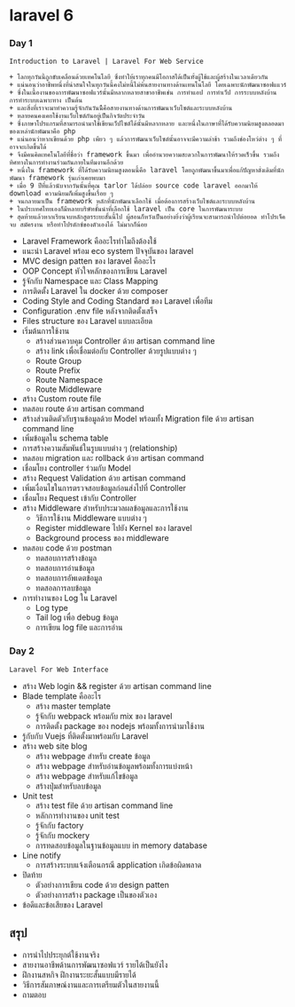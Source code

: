# laravel 6
### Day 1 
``Introduction to Laravel | Laravel For Web Service`` 

    + โลกทุกวันนี้ถูกขับเคลื่อนด้วยเทคโนโลยี ซึ่งทำให้เราทุกคนมีโอกาสได้เป็นทั้งผู้ใช้และผู้สร้างในเวลาเดียวกัน 
    + แน่นอนว่าอาชีพหนึ่งที่น่าสนใจในทุกวันนี้คงไม่หนี้ไม่พ้นสายงานทางด้านเทนโนโลยี โดยเฉพาะนักพัฒนาซอฟแแวร์ 
    + ซึ่งในเนื้องานของการพัฒนาซอฟแวร์นั้นมีหลากหลายสาขาอาชีพเช่น การทำแอป การทำเว็ป การระบบหลังบ้าน การทำระบบเฉพาะทาง เป็นต้น 
    + และสิ่งที่เราจะมาทำความรู้จักกันวันนีืคือสายงานทางด้านการพัฒนาเว็บไซต์และระบบหลังบ้าน  
    + หลายคนคงเคยใช้งานเว็บไซต์กันอยู่เป็นกิจวัตประจำวัน 
    + ซึ่งภาษาโปรแกรมที่สามารถนำมาใช้เขียนเว็ปไซต์ได้นั้นมีหลากหลาย และหนึ่งในภาษาที่ได้รับความนิยมสูงตลอดมาของเหล่านักพัฒนาคือ php 
    + แน่นอนว่าหากเขียนด้วย php เพียว ๆ แล้วการพัฒนาเว็บไซต์นั้นอาจจะมีความล่าช้า รวมถึงช่องโหว่ต่าง ๆ ที่อาจจะเกิดขึ้นได้ 
    + จึงมีคนคิดเทคโนโลยีที่ชื่อว่า framework ขึ้นมา เพื่ออำนวยความสะดวกในการพัฒนาให้รวดเร็วขึ้น รวมถึงทิศทางในการทำงานร่วมกันภายในทีมงานอีกด้วย 
    + หนึ่งใน framework ที่ได้รับความนิยมสูงตอนนี้คือ laravel โดยถูกพัฒนาขึ้นมาเพื่อแก้ปัญหาดั่งเดิมที่นักพัฒนา framework รุ่นเก่าเคยพบมา 
    + เมื่อ 9 ปีที่แล้วนับจากวันนั้นที่คุณ tarlor ได้ปล่อย source code laravel ออกมาให้ download ความนิยมก็เพิ่มสูงขึ้นเรื่อย ๆ
    + จนกลายมาเป็น framework หลักที่นักพัฒนาเลือกใช้ เมื่อต้องการสร้างเว็บไซต์และระบบหลังบ้าน
    + ในประเทศไทยเองก็มีหลายบริษัทชั้นนำที่เลือกใช้ laravel เป็น core ในการพัฒนาระบบ 
    + สุดท้ายแล้วหากเรียนจบหลักสูตรระยะสั้นนี้ไป ผู้สอนก็หวังเป็นอย่างยิ่งว่าผู้เรียนจะสามารถนำไปต่อยอด ทำโปรเจ็คจบ สมัครงาน หรือทำโปรดักซ์ของตัวเองได้ ไม่มากก็น้อย

- Laravel Framework คืออะไรทำไมถึงต้องใช้ 
- แนะนำ Laravel พร้อม eco system ปัจจุบันของ laravel
- MVC design patten ของ laravel คืออะไร
- OOP Concept หัวใจหลักของการเขียน Laravel 
- รู้จักกับ Namespace และ Class Mapping 
- การติดตั้ง Laravel ใน docker ด้วย composer 
- Coding Style and Coding Standard ของ Laravel เพื่อทีม
- Configuration .env file หลังจากติดตั้งเสร็จ
- Files structure ของ Laravel แบบละเอียด
- เริ่มต้นการใช้งาน
    + สร้างส่วนควบคุม Controller ด้วย artisan command line 
    + สร้าง link เพื่อเชื่อมต่อกับ Controller ด้วยรูปแบบต่าง ๆ 
    + Route Group 
    + Route Prefix 
    + Route Namespace 
    + Route Middleware 
- สร้าง Custom route file 
- ทดสอบ route ด้วย artisan command 
- สร้างส่วนติดตัวกับฐานข้อมูลด้วย Model พร้อมทั้ง Migration file ด้วย artisan command line 
- เพิ่มข้อมูลใน schema table 
- การสร้างความสัมพันธ์ในรูบแบบต่าง ๆ (relationship) 
- ทดสอบ migration และ rollback ด้วย artisan command  
- เชื่อมโยง controller ร่วมกับ Model 
- สร้าง Request Validation ด้วย artisan command 
- เพิ่มเงื่อนไขในการตรวจสอบข้อมูลก่อนส่งไปที่ Controller
- เชื่อมโยง Request เข้ากับ Controller 
- สร้าง Middleware สำหรับประมวลผลข้อมูลและการใช้งาน
    + วิธีการใช้งาน Middleware แบบต่าง ๆ 
    + Register middleware ไปยัง Kernel ของ laravel 
    + Background process ของ middleware 
- ทดสอบ code ด้วย postman 
    + ทดสอบการสร้างข้อมูล
    + ทดสอบการอ่านข้อมูล
    + ทดสอบการอัพเดตข้อมูล
    + ทดสอลการลบข้อมูล
- การทำงานของ Log ใน Laravel 
    + Log type 
    + Tail log เพื่อ debug ข้อมูล 
    + การเขียน log file และการอ่าน 

### Day 2
``Laravel For Web Interface``  
- สร้าง Web login && register ด้วย artisan command line 
- Blade template คืออะไร 
    + สร้าง master template 
    + รู้จักกับ webpack พร้อมกับ mix ของ laravel 
    + การติดตั้ง package ของ nodejs พร้อมทั้งการนำมาใช้งาน 
- รู้กับกับ Vuejs ที่ติดตั้งมาพร้อมกับ Laravel 
- สร้าง web site blog 
    + สร้าง webpage สำหรับ create ข้อมูล 
    + สร้าง webpage สำหรับอ่านข้อมูลพร้อมทั้งการแบ่งหน้า 
    + สร้าง webpage สำหรับแก้ไขข้อมูล 
    + สร้างปุ่มสำหรับลบข้อมูล 
- Unit test 
    + สร้าง test file ด้วย artisan command line 
    + หลักการทำงานของ unit test 
    + รู้จักกับ factory 
    + รู้จักกับ mockery 
    + การทดสอบข้อมูลในฐานข้อมูลแบบ in memory database 
- Line notify 
    + การสร้างระบบแจ้งเตือนกรณี application เกิดข้อผิดพลาด 
- ปิดท้าย
    + ตัวอย่างการเขียน code ด้วย design patten 
    + ตัวอย่างการสร้าง package เป็นของตัวเอง 
- ข้อดีและข้อเสียของ Laravel 

## สรุป
+ การนำไปประยุกต์ใช้งานจริง
+ สายงานอาชีพด้านการพัฒนาซอฟแวร์ รายได้เป็นยังไง
+ ฝึกงานสหกิจ ฝึกงานระยะสั้นแบบมีรายได้
+ วิธีการสัมภาษณ์งานและการเตรียมตัวในสายงานนี้
+ ถามตอบ